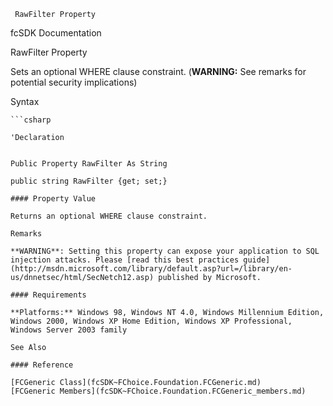 ﻿     RawFilter Property                                                   

fcSDK Documentation

RawFilter Property

Sets an optional WHERE clause constraint. (**WARNING:** See remarks for potential security implications)

Syntax

```vbnet
```csharp

'Declaration
 

Public Property RawFilter As String

public string RawFilter {get; set;}

#### Property Value

Returns an optional WHERE clause constraint.

Remarks

**WARNING**: Setting this property can expose your application to SQL injection attacks. Please [read this best practices guide](http://msdn.microsoft.com/library/default.asp?url=/library/en-us/dnnetsec/html/SecNetch12.asp) published by Microsoft.

#### Requirements

**Platforms:** Windows 98, Windows NT 4.0, Windows Millennium Edition, Windows 2000, Windows XP Home Edition, Windows XP Professional, Windows Server 2003 family

See Also

#### Reference

[FCGeneric Class](fcSDK~FChoice.Foundation.FCGeneric.md)  
[FCGeneric Members](fcSDK~FChoice.Foundation.FCGeneric_members.md)